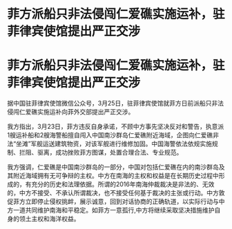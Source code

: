 # 菲方派船只非法侵闯仁爱礁实施运补，驻菲律宾使馆提出严正交涉

# 菲方派船只非法侵闯仁爱礁实施运补，驻菲律宾使馆提出严正交涉

据中国驻菲律宾使馆微信公众号，3月25日，驻菲律宾使馆就菲方日前派船只非法侵闯仁爱礁实施运补向菲外交部提出严正交涉。

我方指出，3月23日，菲方违反自身承诺，不顾中方事先坚决反对和警告，执意派1艘运补船和2艘海警船擅自闯入中国南沙群岛仁爱礁附近海域，企图向仁爱礁非法“坐滩”军舰运送建筑物资，对该军舰进行维修加固。中国海警依法依规实施规制、拦阻、驱离，成功挫败菲方图谋，处置合理合法、专业规范。

我方强调，仁爱礁是中国南沙群岛的一部分，中国对包括仁爱礁在内的南沙群岛及其附近海域拥有无可争辩的主权。中方在南海的主权和权益是在长期历史过程中形成的，有充分的历史和法理依据。所谓的2016年南海仲裁裁决是非法的、无效的，中方不接受、不承认所谓裁决，也不接受任何基于裁决的主张或行动。中方敦促菲方立即停止侵权挑衅，展示诚意，回到对话协商的正确轨道，以实际行动与中方一道共同维护南海和平稳定。如菲方一意孤行,中方将继续采取坚决措施维护自身的领土主权和海洋权益。

